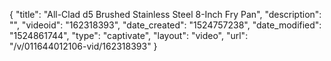 {
    "title": "All-Clad d5 Brushed Stainless Steel 8-Inch Fry Pan",
    "description": "",
    "videoid": "162318393",
    "date_created": "1524757238",
    "date_modified": "1524861744",
    "type": "captivate",
    "layout": "video",
    "url": "\/v\/011644012106-vid\/162318393"
}